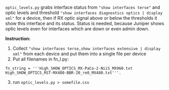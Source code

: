 ```optic_levels.py``` grabs interface status from ```"show interfaces terse"``` and optic levels and threshold ```"show interfaces diagnostics optics | display xml"``` for a device, then if RX optic signal above or below the thresholds it show this interface and its status.
Status is needed, because Juniper shows optic levels even for interfaces which are down or even admin down.

**Instruction:**
1) Collect ```"show interfaces terse,show interfaces extensive | display xml"``` from each device and put them into a single file per device
2) Put all filenames in fn_l.py:
```
fn_string = '''High_SHOW_OPTICS_MX-PaCo-2-NiiS_MX960.txt
High_SHOW_OPTICS_RST-MX480-BBR-20_re0_MX480.txt'''.
```
3) run ```optic_levels.py > somefile.csv```
